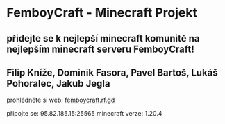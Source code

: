 # FemboyCraft - Minecraft Projekt
## přidejte se k nejlepší minecraft komunitě na nejlepším minecraft serveru FemboyCraft!
## Filip Kníže, Dominik Fasora, Pavel Bartoš, Lukáš Pohoralec, Jakub Jegla
prohlédněte si web: [femboycraft.rf.gd](http://femboycraft.rf.gd/index.php)

připojte se: 95.82.185.15:25565
minecraft verze: 1.20.4
